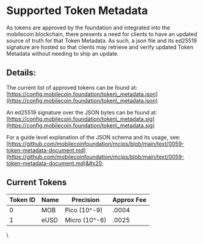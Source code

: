# Supported Token Metadata

As tokens are approved by the foundation and integrated into the mobilecoin blockchain, there presents a need for clients to have an updated source of truth for that Token Metadata.  As such, a json file and its ed25519 signature are hosted so that clients may retrieve and verify updated Token Metadata without needing to ship an update.



## Details:

The current list of approved tokens can be found at: [https://config.mobilecoin.foundation/token\_metadata.json](https://config.mobilecoin.foundation/token\_metadata.json)

An ed25519 signature over the JSON bytes can be found at:\
[https://config.mobilecoin.foundation/token\_metadata.sig](https://config.mobilecoin.foundation/token\_metadata.sig)

For a guide level explanation of the JSON schema and its usage, see:\
[https://github.com/mobilecoinfoundation/mcips/blob/main/text/0059-token-metadata-document.md](https://github.com/mobilecoinfoundation/mcips/blob/main/text/0059-token-metadata-document.md)&#x20;



## Current Tokens

| Token ID | Name | Precision     | Approx Fee |
| -------- | ---- | ------------- | ---------- |
| 0        | MOB  | Pico (10^-9)  | .0004      |
| 1        | eUSD | Micro (10^-6) | .0025      |

\





